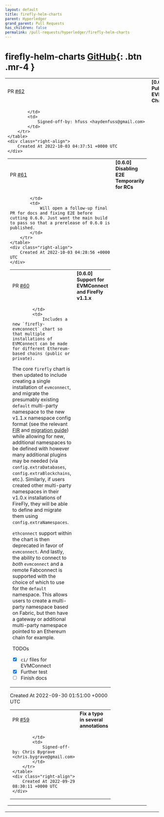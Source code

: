 ```yaml
---
layout: default
title: firefly-helm-charts
parent: Hyperledger
grand_parent: Pull Requests
has_children: false
permalink: /pull-requests/hyperledger/firefly-helm-charts
---
```


# firefly-helm-charts <span class="fs-3 right-align">[GitHub](https://github.com/hyperledger/firefly-helm-charts){: .btn .mr-4 }</span>


<div>
    <table>
        <tr>
            <td>
                PR <a href="https://github.com/hyperledger/firefly-helm-charts/pull/62" class=".btn">#62</a>
            </td>
            <td>
                <b>
                    [0.6.0] Publishing EVMConnect Chart
                </b>
            </td>
        </tr>
        <tr>
            <td>
                
            </td>
            <td>
                Signed-off-by: hfuss <haydenfuss@gmail.com>
            </td>
        </tr>
    </table>
    <div class="right-align">
        Created At 2022-10-03 04:37:51 +0000 UTC
    </div>
</div>

<div>
    <table>
        <tr>
            <td>
                PR <a href="https://github.com/hyperledger/firefly-helm-charts/pull/61" class=".btn">#61</a>
            </td>
            <td>
                <b>
                    [0.6.0] Disabling E2E Temporarily for RCs
                </b>
            </td>
        </tr>
        <tr>
            <td>
                
            </td>
            <td>
                Will open a follow-up final PR for docs and fixing E2E before cutting 0.6.0. Just want the main build to pass so that a prerelease of 0.6.0 is published.
            </td>
        </tr>
    </table>
    <div class="right-align">
        Created At 2022-10-03 04:28:56 +0000 UTC
    </div>
</div>

<div>
    <table>
        <tr>
            <td>
                PR <a href="https://github.com/hyperledger/firefly-helm-charts/pull/60" class=".btn">#60</a>
            </td>
            <td>
                <b>
                    [0.6.0] Support for EVMConnect and FireFly v1.1.x
                </b>
            </td>
        </tr>
        <tr>
            <td>
                
            </td>
            <td>
                Includes a new `firefly-evmconnect` chart so that multiple installations of EVMConnect can be made for different Ethereum-based chains (public or private).

The core `firefly` chart is then updated to include creating a single installation of `evmconnect`, and migrate the presumably existing `default` multi-party namespace to the new v1.1.x namespace config format (see the relevant [FIR](https://github.com/hyperledger/firefly-fir/pull/12) and [migration guide](https://github.com/hyperledger/firefly/wiki/Migration-Guide-for-v1.1.0)) while allowing for new, additional namespaces to be defined with however many additional plugins may be needed (via `config.extraDatabases`, `config.extraBlockchains`, etc.). Similarly, if users created other multi-party namespaces in their v1.0.x installations of FireFly, they will be able to define and migrate them using `config.extraNamespaces`.

`ethconnect` support within the chart is then deprecated in favor of `evmconnect`. And lastly, the ability to connect to _both_ `evmconnect` and a remote Fabconnect is supported with the choice of which to use for the `default` namespace. This allows users to create a multi-party namespace based on Fabric, but then have a gateway or additional multi-party namespace pointed to an Ethereum chain for example.

TODOs
- [x] `ci/` files for EVMConnect
- [x] Further test
- [ ] Finish docs
            </td>
        </tr>
    </table>
    <div class="right-align">
        Created At 2022-09-30 01:51:00 +0000 UTC
    </div>
</div>

<div>
    <table>
        <tr>
            <td>
                PR <a href="https://github.com/hyperledger/firefly-helm-charts/pull/59" class=".btn">#59</a>
            </td>
            <td>
                <b>
                    Fix a typo in several annotations
                </b>
            </td>
        </tr>
        <tr>
            <td>
                
            </td>
            <td>
                Signed-off-by: Chris Bygrave <chris.bygrave@gmail.com>
            </td>
        </tr>
    </table>
    <div class="right-align">
        Created At 2022-09-29 08:30:11 +0000 UTC
    </div>
</div>

